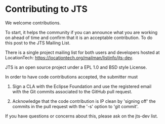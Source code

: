 # Contributing to JTS

We welcome contributions.  

To start, it helps the community if you can announce what you are working on ahead of time and confirm that it is an acceptable contribution.  To do this post to the JTS Mailing List.

There is a single project mailing list for both users and developers hosted at LocationTech: https://locationtech.org/mailman/listinfo/jts-dev.

JTS is an open source project under a EPL 1.0 and BSD style License.  

In order to have code contributions accepted, the submitter must

1.  Sign a CLA with the Eclipse Foundation and use the registered email with the Git commits associated to the GitHub pull request.

2.  Acknowledge that the code contribution is IP clean by 'signing off' the commits in the pull request with the '-s' option to 'git commit'.

If you have questions or concerns about this, please ask on the jts-dev list.
